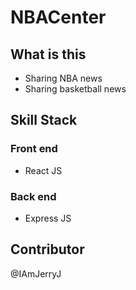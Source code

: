 # NBACenter

## What is this
- Sharing NBA news
- Sharing basketball news

## Skill Stack
### Front end
- React JS

### Back end
- Express JS

## Contributor
@IAmJerryJ
